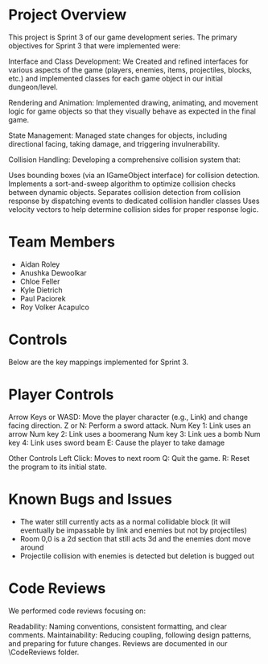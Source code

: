 # Project Overview
This project is Sprint 3 of our game development series. 
The primary objectives for Sprint 3 that were implemented were:

Interface and Class Development:
We Created and refined interfaces for various aspects of the game (players, enemies, items, projectiles, blocks, etc.)
and implemented classes for each game object in our initial dungeon/level.

Rendering and Animation:
Implemented drawing, animating, and movement logic for game objects 
so that they visually behave as expected in the final game.

State Management:
Managed state changes for objects, including directional facing, taking damage, 
and triggering invulnerability. 

Collision Handling:
Developing a comprehensive collision system that:

Uses bounding boxes (via an IGameObject interface) for collision detection.
Implements a sort-and-sweep algorithm to optimize collision checks between dynamic objects.
Separates collision detection from collision response by dispatching events to dedicated 
collision handler classes  Uses velocity vectors to help determine collision sides for 
proper response logic.

# Team Members
- Aidan Roley
- Anushka Dewoolkar 
- Chloe Feller
- Kyle Dietrich
- Paul Paciorek
- Roy Volker Acapulco

# Controls
Below are the key mappings implemented for Sprint 3. 

# Player Controls
Arrow Keys or WASD: Move the player character (e.g., Link) and change facing direction.
Z or N: Perform a sword attack.
Num Key 1: Link uses an arrow
Num key 2: Link uses a boomerang 
Num key 3: Link ues a bomb
Num key 4: Link uses sword beam
E: Cause the player to take damage 

Other Controls
Left Click: Moves to next room
Q: Quit the game.
R: Reset the program to its initial state.

# Known Bugs and Issues
- The water still currently acts as a normal collidable block
  (it will eventually be impassable by link and enemies but not by projectiles)
- Room 0,0 is a 2d section that still acts 3d and the enemies dont move around
- Projectile collision with enemies is detected but deletion is bugged out

# Code Reviews
We performed code reviews focusing on:

Readability: Naming conventions, consistent formatting, and clear comments.
Maintainability: Reducing coupling, following design patterns, and preparing for future changes.
Reviews are documented in our \CodeReviews folder.
